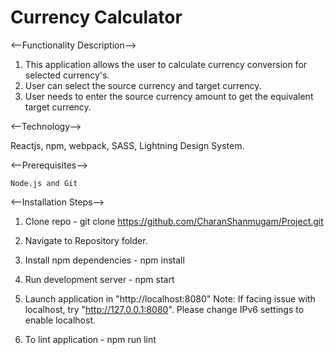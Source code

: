 # Currency Calculator

<--Functionality Description-->

1. This application allows the user to calculate currency conversion for selected currency's.
2. User can select the source currency and target currency. 
3. User needs to enter the source currency amount to get the equivalent target currency.

<--Technology-->

Reactjs, npm, webpack, SASS, Lightning Design System.

<--Prerequisites-->

	Node.js and Git
	
<--Installation Steps-->

1. Clone repo - 
	git clone https://github.com/CharanShanmugam/Project.git

2. Navigate to Repository folder.

3. Install npm dependencies -
	npm install	

4. Run development server -
	npm start

5. Launch application in "http://localhost:8080"
Note: If facing issue with localhost, try "http://127.0.0.1:8080". Please change IPv6 settings to enable localhost.

6. To lint application - npm run lint
